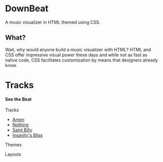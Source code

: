 # DownBeat
A music visualizer in HTML themed using CSS.

## What?
Wait, why would anyone build a music visualizer with HTML? HTML and CSS offer impressive visual power these days and while not as fast as native code, CSS facilitates customization by means that designers already know.

# Tracks <!-- {$gd_info} -->
<!-- {$gd_help_ribbon} -->
#### See the Beat

Tracks <!-- {$gd_selector_tracks} -->
- [Amen](https://soundcloud.com/ugotsta/son-of-no-man-amen)
- [Nothing](https://soundcloud.com/ugotsta/nothing)
- [Saint Billy](https://soundcloud.com/ugotsta/saint-billy-version-b0-1)
- [Insanity's Bliss](https://soundcloud.com/ugotsta/insanitys-bliss)

Themes <!-- {$gd_css} -->

Layouts <!-- {$gd_gist} -->

<!-- {$gd_toc="Content"} -->
<!-- {$gd_hide} -->
